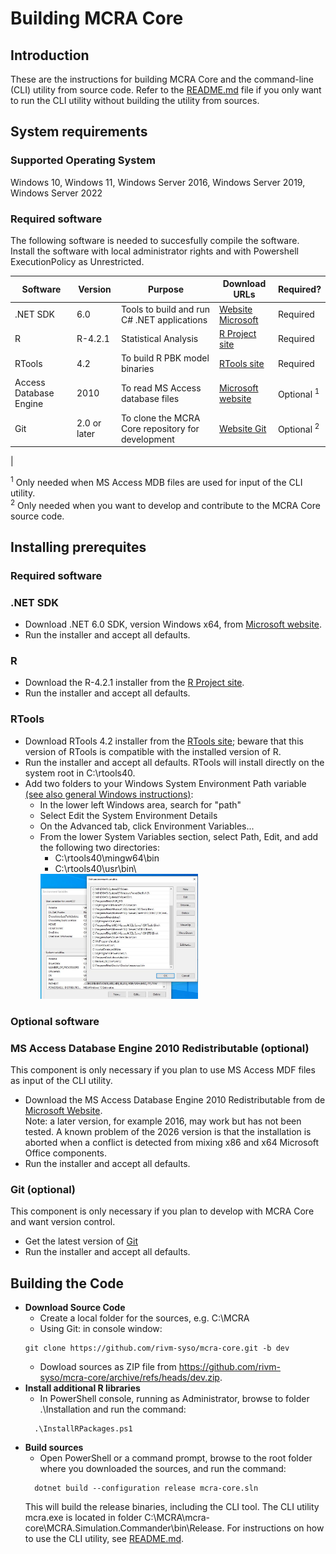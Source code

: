 # Building MCRA Core

## **Introduction**

These are the instructions for building MCRA Core and the command-line (CLI) utility from source code. Refer to the [README.md](./README.md) file if you only want to run the CLI utility without building the utility from sources.

## **System requirements**

### Supported Operating System

Windows 10, Windows 11, Windows Server 2016, Windows Server 2019, Windows Server 2022

### Required software

The following software is needed to succesfully compile the software. Install the software with local administrator rights and with Powershell ExecutionPolicy as Unrestricted.

|Software                   |Version      |Purpose                                           |Download URLs                                                                      |Required?   |
|---------------------------|-------------|--------------------------------------------------|-----------------------------------------------------------------------------------|------------|
|.NET SDK                   | 6.0         |Tools to build and run C# .NET applications       |[Website Microsoft](https://dotnet.microsoft.com/en-us/download/dotnet/6.0)        |Required    |
|R                          | R-4.2.1     |Statistical Analysis                              |[R Project site](https://cran.r-project.org/bin/windows/base/old/4.2.1/)           |Required    |
|RTools                     | 4.2         |To build R PBK model binaries                     |[RTools site](https://cran.r-project.org/bin/windows/Rtools/)                      |Required    |
|Access Database Engine     | 2010        |To read MS Access database files                  |[Microsoft website](https://www.microsoft.com/en-us/download/details.aspx?id=13255) |Optional <sup>1</sup>|
|Git                        | 2.0 or later|To clone the MCRA Core repository for development |[Website Git](https://git-scm.com/)                                                |Optional <sup>2</sup>|
|

<sup>1</sup> Only needed when MS Access MDB files are used for input of the CLI utility.\
<sup>2</sup> Only needed when you want to develop and contribute to the MCRA Core source code.

## **Installing prerequites**

### **Required software**

### .NET SDK

* Download .NET 6.0 SDK, version Windows x64, from [Microsoft website](https://dotnet.microsoft.com/en-us/download/dotnet/6.0).
* Run the installer and accept all defaults.

### R

* Download the R-4.2.1 installer from the [R Project site](https://cran.r-project.org/bin/windows/base/old/4.2.1/).
* Run the installer and accept all defaults.

### RTools

* Download RTools 4.2 installer from the [RTools site](https://cran.r-project.org/bin/windows/Rtools/); beware that this version of RTools is compatible with the installed version of R.
* Run the installer and accept all defaults. RTools will install directly on the system root in C:\rtools40.
* Add two folders to your Windows System Environment Path variable [(see also general Windows instructions)](https://www.wikihow.com/Change-the-PATH-Environment-Variable-on-Windows):
  * In the lower left Windows area, search for "path"
  * Select Edit the System Environment Details
  * On the Advanced tab, click Environment Variables...
  * From the lower System Variables section, select Path, Edit, and add the following two directories:
    * C:\rtools40\mingw64\bin
    * C:\rtools40\usr\bin\
    <img src="./installation/media/EditEnvironmentVariablePath.jpg" alt="Edit environment image" height="200"/>

### **Optional software**

### MS Access Database Engine 2010 Redistributable (optional)

This component is only necessary if you plan to use MS Access MDF files as input of the CLI utility.

* Download the MS Access Database Engine 2010 Redistributable from de [Microsoft Website](https://www.microsoft.com/en-us/download/details.aspx?id=13255).\
Note: a later version, for example 2016, may work but has not been tested. A known problem of the 2026 version is that the installation is aborted when a conflict is detected from mixing x86 and x64 Microsoft Office components.
* Run the installer and accept all defaults.

### Git (optional)

This component is only necessary if you plan to develop with MCRA Core and want version control.
* Get the latest version of [Git](https://git-scm.com/downloads)
* Run the installer and accept all defaults.


## Building the Code

* **Download Source Code**
    * Create a local folder for the sources, e.g. C:\MCRA
    * Using Git: in console window:
    ```
    git clone https://github.com/rivm-syso/mcra-core.git -b dev
    ```
    * Dowload sources as ZIP file from https://github.com/rivm-syso/mcra-core/archive/refs/heads/dev.zip.
* **Install additional R libraries**
  * In PowerShell console, running as Administrator, browse to folder .\Installation and run the command:
  ```
    .\InstallRPackages.ps1
  ```
* **Build sources**
  * Open PowerShell or a command prompt, browse to the root folder where you downloaded the sources, and run the command:
  ```
    dotnet build --configuration release mcra-core.sln
  ```
  This will build the release binaries, including the CLI tool. The CLI utility mcra.exe is located in folder C:\MCRA\mcra-core\MCRA.Simulation.Commander\bin\Release. For instructions on how to use the CLI utility, see [README.md](./README.md).
  
  
